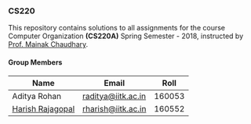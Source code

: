 ### CS220
This repository contains solutions to all assignments for the course Computer Organization
**(CS220A)** Spring Semester - 2018, instructed by [Prof. Mainak Chaudhary](https://www.cse.iitk.ac.in/users/mainakc/).

#### Group Members

| __Name__ | __Email__ | __Roll__ |
|-------------|------------|------------|
| Aditya Rohan | [raditya@iitk.ac.in](mailto:raditya@iitk.ac.in) | 160053 |
| [Harish Rajagopal](https://github.com/rharish101) | [rharish@iitk.ac.in](mailto:rharish@iitk.ac.in) | 160552 |
